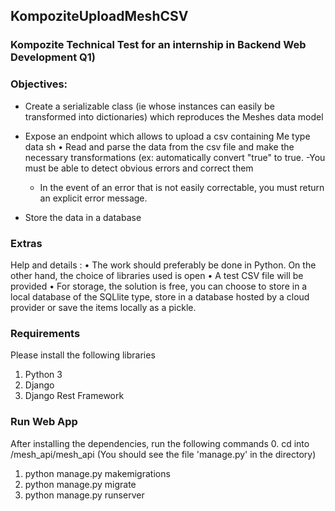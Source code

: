 ## KompoziteUploadMeshCSV
### Kompozite Technical Test for an internship in Backend Web Development Q1)

### Objectives: 
- Create a serializable class (ie whose instances can easily be transformed into dictionaries) which
reproduces the Meshes data model
- Expose an endpoint which allows to upload a csv containing Me type data sh • Read and
parse the data from the csv file and make the necessary transformations (ex: automatically
convert "true" to true.
  -You must be able to detect obvious errors and correct them
  - In the event of an error that is not easily correctable, you must return an explicit
error message.

- Store the data in a database

### Extras
Help and details :
• The work should preferably be done in Python. On the other hand, the choice of libraries used
is open
• A test CSV file will be provided
• For storage, the solution is free, you can choose to store in a local database of the SQLlite type,
store in a database hosted by a cloud provider or save the items locally as a pickle.

### Requirements
Please install the following libraries
1. Python 3
2. Django
3. Django Rest Framework

### Run Web App
After installing the dependencies, run the following commands
0. cd into /mesh_api/mesh_api (You should see the file 'manage.py' in the directory)
1. python manage.py makemigrations
2. python manage.py migrate
3. python manage.py runserver
